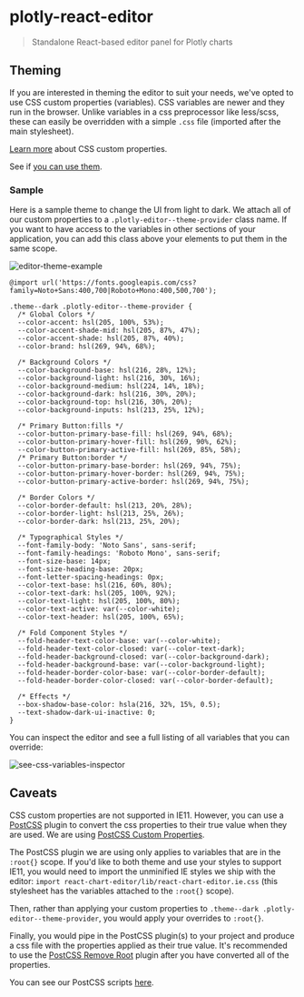 # plotly-react-editor

> Standalone React-based editor panel for Plotly charts

## Theming

If you are interested in theming the editor to suit your needs, we've opted to use CSS custom properties (variables). CSS variables are newer and they run in the browser. Unlike variables in a css preprocessor like less/scss, these can easily be overridden with a simple `.css` file (imported after the main stylesheet).

[Learn more](https://developer.mozilla.org/en-US/docs/Web/CSS/Using_CSS_variables) about CSS custom properties.

See if [you can use them](https://caniuse.com/#feat=css-variables).

### Sample

Here is a sample theme to change the UI from light to dark. We attach all of our custom properties to a `.plotly-editor--theme-provider` class name. If you want to have access to the variables in other sections of your application, you can add this class above your elements to put them in the same scope.

![editor-theme-example](https://user-images.githubusercontent.com/11803153/34530258-2dc6fcc0-f074-11e7-969b-b54327416b30.png)

```
@import url('https://fonts.googleapis.com/css?family=Noto+Sans:400,700|Roboto+Mono:400,500,700');

.theme--dark .plotly-editor--theme-provider {
  /* Global Colors */
  --color-accent: hsl(205, 100%, 53%);
  --color-accent-shade-mid: hsl(205, 87%, 47%);
  --color-accent-shade: hsl(205, 87%, 40%);
  --color-brand: hsl(269, 94%, 68%);

  /* Background Colors */
  --color-background-base: hsl(216, 28%, 12%);
  --color-background-light: hsl(216, 30%, 16%);
  --color-background-medium: hsl(224, 14%, 18%);
  --color-background-dark: hsl(216, 30%, 20%);
  --color-background-top: hsl(216, 30%, 20%);
  --color-background-inputs: hsl(213, 25%, 12%);

  /* Primary Button:fills */
  --color-button-primary-base-fill: hsl(269, 94%, 68%);
  --color-button-primary-hover-fill: hsl(269, 90%, 62%);
  --color-button-primary-active-fill: hsl(269, 85%, 58%);
  /* Primary Button:border */
  --color-button-primary-base-border: hsl(269, 94%, 75%);
  --color-button-primary-hover-border: hsl(269, 94%, 75%);
  --color-button-primary-active-border: hsl(269, 94%, 75%);

  /* Border Colors */
  --color-border-default: hsl(213, 20%, 28%);
  --color-border-light: hsl(213, 25%, 26%);
  --color-border-dark: hsl(213, 25%, 20%);

  /* Typographical Styles */
  --font-family-body: 'Noto Sans', sans-serif;
  --font-family-headings: 'Roboto Mono', sans-serif;
  --font-size-base: 14px;
  --font-size-heading-base: 20px;
  --font-letter-spacing-headings: 0px;
  --color-text-base: hsl(216, 60%, 80%);
  --color-text-dark: hsl(205, 100%, 92%);
  --color-text-light: hsl(205, 100%, 80%);
  --color-text-active: var(--color-white);
  --color-text-header: hsl(205, 100%, 65%);

  /* Fold Component Styles */
  --fold-header-text-color-base: var(--color-white);
  --fold-header-text-color-closed: var(--color-text-dark);
  --fold-header-background-closed: var(--color-background-dark);
  --fold-header-background-base: var(--color-background-light);
  --fold-header-border-color-base: var(--color-border-default);
  --fold-header-border-color-closed: var(--color-border-default);

  /* Effects */
  --box-shadow-base-color: hsla(216, 32%, 15%, 0.5);
  --text-shadow-dark-ui-inactive: 0;
}
```

You can inspect the editor and see a full listing of all variables that you can override:

![see-css-variables-inspector](https://user-images.githubusercontent.com/11803153/34531018-7e24bbba-f076-11e7-90cd-a35fe5eae84d.png)

## Caveats

CSS custom properties are not supported in IE11. However, you can use a [PostCSS](https://github.com/postcss/postcss) plugin to convert the css properties to their true value when they are used. We are using [PostCSS Custom Properties](https://github.com/postcss/postcss-custom-properties).

The PostCSS plugin we are using only applies to variables that are in the `:root{}` scope. If you'd like to both theme and use your styles to support IE11, you would need to import the unminified IE styles we ship with the editor:
 `import react-chart-editor/lib/react-chart-editor.ie.css` (this stylesheet has the variables attached to the `:root{}` scope).

 Then, rather than applying your custom properties to `.theme--dark .plotly-editor--theme-provider`, you would apply your overrides to `:root{}`.

 Finally, you would pipe in the PostCSS plugin(s) to your project and produce a css file with the properties applied as their true value. It's recommended to use the [PostCSS Remove Root](https://github.com/cbracco/postcss-remove-root) plugin after you have converted all of the properties.

 You can see our PostCSS scripts [here](https://github.com/figlinq/react-chart-editor/tree/master/scripts/postcss.js).
